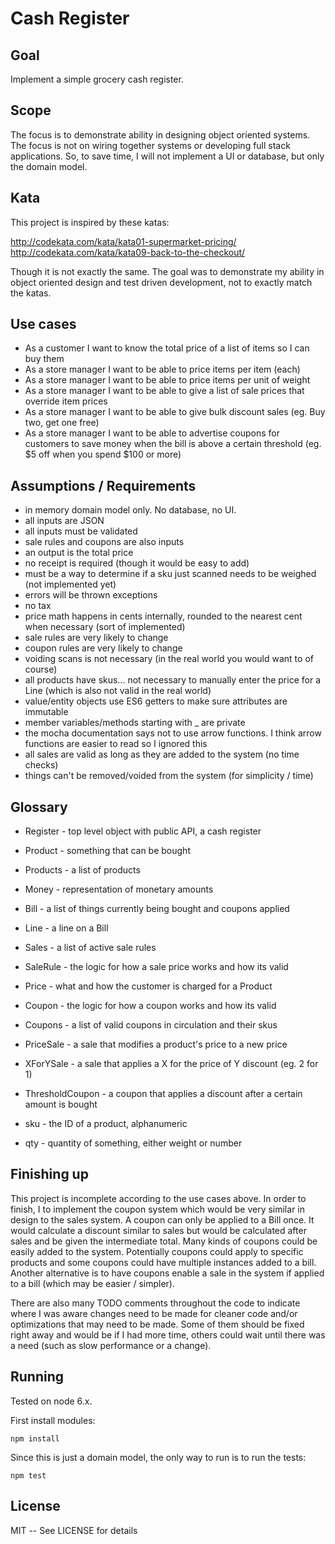 # Cash Register

## Goal

Implement a simple grocery cash register.

## Scope

The focus is to demonstrate ability in designing object oriented systems. The focus is not on wiring together systems or developing full stack applications. So, to save time, I will not implement a UI or database, but only the domain model.

## Kata

This project is inspired by these katas:

http://codekata.com/kata/kata01-supermarket-pricing/
http://codekata.com/kata/kata09-back-to-the-checkout/

Though it is not exactly the same. The goal was to demonstrate my ability in object oriented design and test driven development, not to exactly match the katas.

## Use cases

* As a customer I want to know the total price of a list of items so I can buy them
* As a store manager I want to be able to price items per item (each)
* As a store manager I want to be able to price items per unit of weight
* As a store manager I want to be able to give a list of sale prices that override item prices
* As a store manager I want to be able to give bulk discount sales (eg. Buy two, get one free)
* As a store manager I want to be able to advertise coupons for customers to save money when the bill is above a certain threshold (eg. $5 off when you spend $100 or more)

## Assumptions / Requirements

- in memory domain model only. No database, no UI.
- all inputs are JSON
- all inputs must be validated
- sale rules and coupons are also inputs
- an output is the total price
- no receipt is required (though it would be easy to add)
- must be a way to determine if a sku just scanned needs to be weighed (not implemented yet)
- errors will be thrown exceptions
- no tax
- price math happens in cents internally, rounded to the nearest cent when necessary (sort of implemented)
- sale rules are very likely to change
- coupon rules are very likely to change
- voiding scans is not necessary (in the real world you would want to of course)
- all products have skus... not necessary to manually enter the price for a Line (which is also not valid in the real world)
- value/entity objects use ES6 getters to make sure attributes are immutable
- member variables/methods starting with _ are private
- the mocha documentation says not to use arrow functions. I think arrow functions are easier to read so I ignored this
- all sales are valid as long as they are added to the system (no time checks)
- things can't be removed/voided from the system (for simplicity / time)

## Glossary

* Register - top level object with public API, a cash register
* Product - something that can be bought
* Products - a list of products
* Money - representation of monetary amounts
* Bill - a list of things currently being bought and coupons applied
* Line - a line on a Bill
* Sales - a list of active sale rules
* SaleRule - the logic for how a sale price works and how its valid
* Price - what and how the customer is charged for a Product
* Coupon - the logic for how a coupon works and how its valid
* Coupons - a list of valid coupons in circulation and their skus

* PriceSale - a sale that modifies a product's price to a new price
* XForYSale - a sale that applies a X for the price of Y discount (eg. 2 for 1)

* ThresholdCoupon - a coupon that applies a discount after a certain amount is bought

* sku - the ID of a product, alphanumeric
* qty - quantity of something, either weight or number

## Finishing up

This project is incomplete according to the use cases above. In order to finish, I to implement the coupon system which would be very similar in design to the sales system. A coupon can only be applied to a Bill once. It would calculate a discount similar to sales but would be calculated after sales and be given the intermediate total. Many kinds of coupons could be easily added to the system. Potentially coupons could apply to specific products and some coupons could have multiple instances added to a bill. Another alternative is to have coupons enable a sale in the system if applied to a bill (which may be easier / simpler).

There are also many TODO comments throughout the code to indicate where I was aware changes need to be made for cleaner code and/or optimizations that may need to be made. Some of them should be fixed right away and would be if I had more time, others could wait until there was a need (such as slow performance or a change).

## Running

Tested on node 6.x.

First install modules:

	npm install

Since this is just a domain model, the only way to run is to run the tests:

	npm test

## License

MIT -- See LICENSE for details
